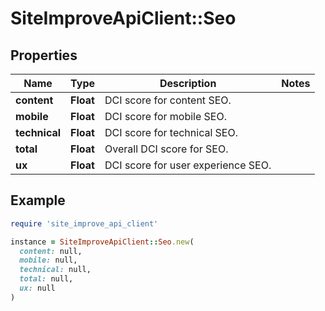 # SiteImproveApiClient::Seo

## Properties

| Name | Type | Description | Notes |
| ---- | ---- | ----------- | ----- |
| **content** | **Float** | DCI score for content SEO. |  |
| **mobile** | **Float** | DCI score for mobile SEO. |  |
| **technical** | **Float** | DCI score for technical SEO. |  |
| **total** | **Float** | Overall DCI score for SEO. |  |
| **ux** | **Float** | DCI score for user experience SEO. |  |

## Example

```ruby
require 'site_improve_api_client'

instance = SiteImproveApiClient::Seo.new(
  content: null,
  mobile: null,
  technical: null,
  total: null,
  ux: null
)
```

